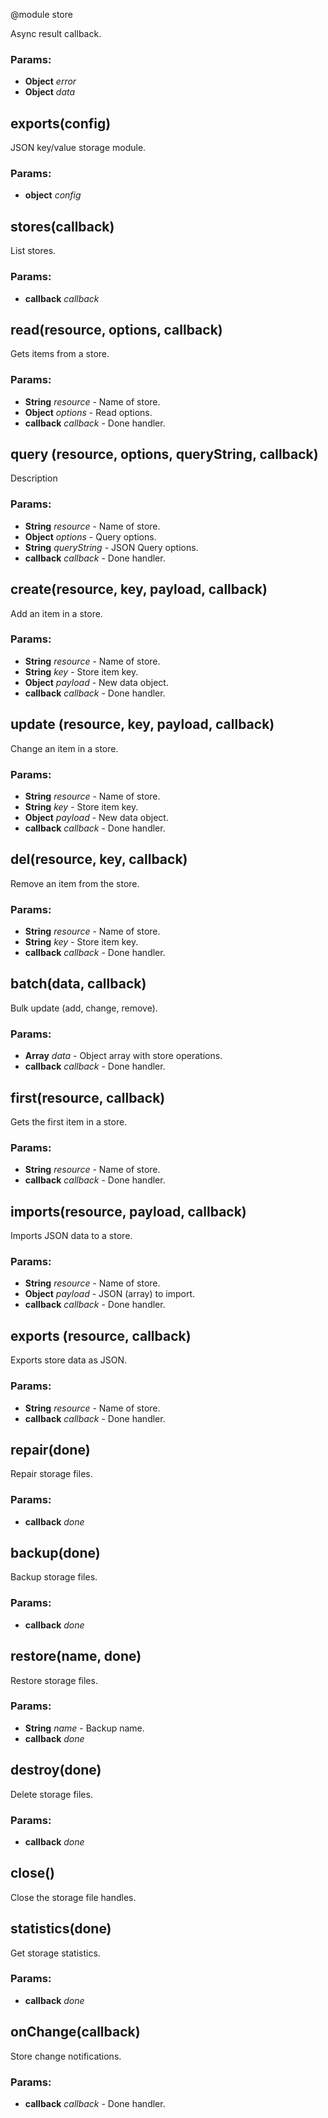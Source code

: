 

<!-- Start lib/store.module.js -->

@module store

Async result callback.

### Params: 

* **Object** *error* 
* **Object** *data* 

## exports(config)

JSON key/value storage module.

### Params: 

* **object** *config* 

## stores(callback)

List stores.

### Params: 

* **callback** *callback* 

## read(resource, options, callback)

Gets items from a store.

### Params: 

* **String** *resource* - Name of store.
* **Object** *options* - Read options.
* **callback** *callback* - Done handler.

## query		(resource, options, queryString, callback)

Description

### Params: 

* **String** *resource* - Name of store.
* **Object** *options* - Query options.
* **String** *queryString* - JSON Query options.
* **callback** *callback* - Done handler.

## create(resource, key, payload, callback)

Add an item in a store.

### Params: 

* **String** *resource* - Name of store.
* **String** *key* - Store item key.
* **Object** *payload* - New data object.
* **callback** *callback* - Done handler.

## update		(resource, key, payload, callback)

Change an item in a store.

### Params: 

* **String** *resource* - Name of store.
* **String** *key* - Store item key.
* **Object** *payload* - New data object.
* **callback** *callback* - Done handler.

## del(resource, key, callback)

Remove an item from the store.

### Params: 

* **String** *resource* - Name of store.
* **String** *key* - Store item key.
* **callback** *callback* - Done handler.

## batch(data, callback)

Bulk update (add, change, remove).

### Params: 

* **Array** *data* - Object array with store operations.
* **callback** *callback* - Done handler.

## first(resource, callback)

Gets the first item in a store.

### Params: 

* **String** *resource* - Name of store.
* **callback** *callback* - Done handler.

## imports(resource, payload, callback)

Imports JSON data to a store.

### Params: 

* **String** *resource* - Name of store.
* **Object** *payload* - JSON (array) to import.
* **callback** *callback* - Done handler.

## exports		(resource, callback)

Exports store data as JSON.

### Params: 

* **String** *resource* - Name of store.
* **callback** *callback* - Done handler.

## repair(done)

Repair storage files.

### Params: 

* **callback** *done* 

## backup(done)

Backup storage files.

### Params: 

* **callback** *done* 

## restore(name, done)

Restore storage files.

### Params: 

* **String** *name* - Backup name.
* **callback** *done* 

## destroy(done)

Delete storage files.

### Params: 

* **callback** *done* 

## close()

Close the storage file handles.

## statistics(done)

Get storage statistics.

### Params: 

* **callback** *done* 

## onChange(callback)

Store change notifications.

### Params: 

* **callback** *callback* - Done handler.

<!-- End lib/store.module.js -->

